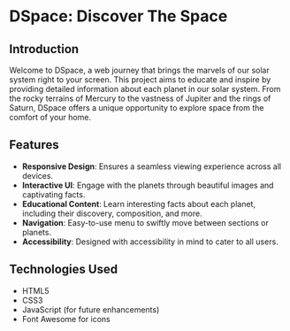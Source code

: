 # DSpace: Discover The Space

## Introduction

Welcome to DSpace, a web journey that brings the marvels of our solar system right to your screen. This project aims to educate and inspire by providing detailed information about each planet in our solar system. From the rocky terrains of Mercury to the vastness of Jupiter and the rings of Saturn, DSpace offers a unique opportunity to explore space from the comfort of your home.

## Features

- **Responsive Design**: Ensures a seamless viewing experience across all devices.
- **Interactive UI**: Engage with the planets through beautiful images and captivating facts.
- **Educational Content**: Learn interesting facts about each planet, including their discovery, composition, and more.
- **Navigation**: Easy-to-use menu to swiftly move between sections or planets.
- **Accessibility**: Designed with accessibility in mind to cater to all users.

## Technologies Used

- HTML5
- CSS3
- JavaScript (for future enhancements)
- Font Awesome for icons

